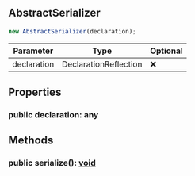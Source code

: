 ## AbstractSerializer

```typescript
new AbstractSerializer(declaration);
```

| Parameter   | Type                  | Optional |
| ----------- | --------------------- | -------- |
| declaration | DeclarationReflection | ❌       |

## Properties

### public declaration: any

## Methods

### public serialize(): [void](https://developer.mozilla.org/en-US/docs/Web/JavaScript/Reference/Global_Objects/undefined)

